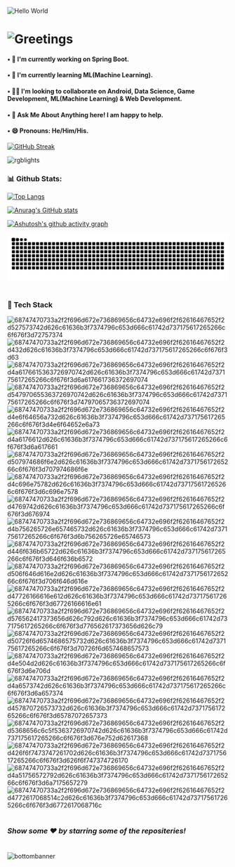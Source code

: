 
![Hello World](https://user-images.githubusercontent.com/78291316/222873732-7d3d4619-87d1-4be1-bea3-0af78c39948c.gif)


# ![Greetings](https://user-images.githubusercontent.com/78291316/222813359-7023f917-d906-43b9-85ea-c27de5d44da9.gif)

 #### • 🔭 I'm currently working on Spring Boot.
 #### • 🌱 I'm currently learning ML(Machine Learning).
 #### • 👯‍♂️ I'm looking to collaborate on Android, Data Science, Game Development, ML(Machine Learning) & Web Development.
 #### • 💬 Ask Me About Anything here! I am happy to help.
 #### • 😄 Pronouns: He/Him/His.

[![GitHub Streak](https://streak-stats.demolab.com/?user=anshumanbahekar)](https://git.io/streak-stats)

![rgblights](https://cdn.discordapp.com/attachments/870649335451361320/870944688545366057/Narrow_rgb_loading.gif)


### 📊 Github Stats:

[![Top Langs](https://github-readme-stats.vercel.app/api/top-langs/?username=anshumanbahekar&layout=compact)](https://github.com/anuraghazra/github-readme-stats)

[![Anurag's GitHub stats](https://github-readme-stats.vercel.app/api?username=anshumanbahekar)](https://github.com/anuraghazra/github-readme-stats)

[![Ashutosh's github activity graph](https://github-readme-activity-graph.cyclic.app/graph?username=anshumanbahekar&theme=react-dark)](https://github.com/ashutosh00710/github-readme-activity-graph)

![contributionbar](https://github.com/JayantGoel001/JayantGoel001/blob/master/github-contribution-grid-snake.svg)

#
### 🔨 Tech Stack
![68747470733a2f2f696d672e736869656c64732e696f2f62616467652f2d527573742d626c61636b3f7374796c653d666c61742d737175617265266c6f676f3d72757374](https://user-images.githubusercontent.com/78291316/222792125-df8672a1-a781-4893-92a2-1f5ad8152d2e.svg)
![68747470733a2f2f696d672e736869656c64732e696f2f62616467652f2d432d626c61636b3f7374796c653d666c61742d737175617265266c6f676f3d63](https://user-images.githubusercontent.com/78291316/222792141-0075a9f1-60ef-4759-bff9-4ef684dfe0c6.svg)
![68747470733a2f2f696d672e736869656c64732e696f2f62616467652f2d4a6176615363726970742d626c61636b3f7374796c653d666c61742d737175617265266c6f676f3d6a617661736372697074](https://user-images.githubusercontent.com/78291316/222792146-66e6ee17-84ae-4fac-9487-f2d3667ff1b2.svg)
![68747470733a2f2f696d672e736869656c64732e696f2f62616467652f2d547970655363726970742d626c61636b3f7374796c653d666c61742d737175617265266c6f676f3d74797065736372697074](https://user-images.githubusercontent.com/78291316/222792151-777777bb-a0b4-4a85-b512-7de5b5a946e0.svg)
![68747470733a2f2f696d672e736869656c64732e696f2f62616467652f2d4e6f64656a732d626c61636b3f7374796c653d666c61742d737175617265266c6f676f3d4e6f64652e6a73](https://user-images.githubusercontent.com/78291316/222792243-59f272f7-7533-41be-a986-a48def803f18.svg)
![68747470733a2f2f696d672e736869656c64732e696f2f62616467652f2d4a6176612d626c61636b3f7374796c653d666c61742d737175617265266c6f676f3d6a617661](https://user-images.githubusercontent.com/78291316/222792438-9e594026-3a31-415b-aaf4-f67599d45fae.svg)
![68747470733a2f2f696d672e736869656c64732e696f2f62616467652f2d507974686f6e2d626c61636b3f7374796c653d666c61742d737175617265266c6f676f3d707974686f6e](https://user-images.githubusercontent.com/78291316/222792446-e373745d-0b32-4916-a670-f37e05f0cb8e.svg)
![68747470733a2f2f696d672e736869656c64732e696f2f62616467652f2d4c696e75782d626c61636b3f7374796c653d666c61742d737175617265266c6f676f3d6c696e7578](https://user-images.githubusercontent.com/78291316/222792460-f53233a0-78aa-4876-8c59-87d1b02c3038.svg)
![68747470733a2f2f696d672e736869656c64732e696f2f62616467652f2d4769742d626c61636b3f7374796c653d666c61742d737175617265266c6f676f3d676974](https://user-images.githubusercontent.com/78291316/222792476-b3b00462-f74a-463e-92fb-f478c138f72c.svg)
![68747470733a2f2f696d672e736869656c64732e696f2f62616467652f2d4b756265726e657465732d626c61636b3f7374796c653d666c61742d737175617265266c6f676f3d6b756265726e65746573](https://user-images.githubusercontent.com/78291316/222792548-62ec47aa-cd60-402e-b3ce-35636d47ec4c.svg)
![68747470733a2f2f696d672e736869656c64732e696f2f62616467652f2d446f636b65722d626c61636b3f7374796c653d666c61742d737175617265266c6f676f3d646f636b6572](https://user-images.githubusercontent.com/78291316/222792590-dc82a8f4-ae8b-4368-8929-c1a6f6caf30e.svg)
![68747470733a2f2f696d672e736869656c64732e696f2f62616467652f2d506f646d616e2d626c61636b3f7374796c653d666c61742d737175617265266c6f676f3d706f646d616e](https://user-images.githubusercontent.com/78291316/222792600-4cddb813-a8fb-43bb-be1c-723e5cb0f003.svg)
![68747470733a2f2f696d672e736869656c64732e696f2f62616467652f2d47726166616e612d626c61636b3f7374796c653d666c61742d737175617265266c6f676f3d67726166616e61](https://user-images.githubusercontent.com/78291316/222792613-6d1e640b-9faf-4908-86a1-f89ec9116b36.svg)
![68747470733a2f2f696d672e736869656c64732e696f2f62616467652f2d576562417373656d626c792d626c61636b3f7374796c653d666c61742d737175617265266c6f676f3d776562617373656d626c79](https://user-images.githubusercontent.com/78291316/222792640-717c0a75-33f6-408f-a6d3-cd35361e572f.svg)
![68747470733a2f2f696d672e736869656c64732e696f2f62616467652f2d50726f6d6574686575732d626c61636b3f7374796c653d666c61742d737175617265266c6f676f3d70726f6d657468657573](https://user-images.githubusercontent.com/78291316/222793755-617d387d-d745-4ae1-9f55-5365a0ea2a94.svg)
![68747470733a2f2f696d672e736869656c64732e696f2f62616467652f2d4e504d2d626c61636b3f7374796c653d666c61742d737175617265266c6f676f3d6e706d](https://user-images.githubusercontent.com/78291316/222793781-3759c0be-b9ca-407c-be41-27358ffd190b.svg)
![68747470733a2f2f696d672e736869656c64732e696f2f62616467652f2d4a6573742d626c61636b3f7374796c653d666c61742d737175617265266c6f676f3d6a657374](https://user-images.githubusercontent.com/78291316/222793890-f4590a03-44a5-4425-99b2-1787c6c9f1b0.svg)
![68747470733a2f2f696d672e736869656c64732e696f2f62616467652f2d457870726573732d626c61636b3f7374796c653d666c61742d737175617265266c6f676f3d65787072657373](https://user-images.githubusercontent.com/78291316/222793900-664ca653-e516-488c-b836-44f26dca789e.svg)
![68747470733a2f2f696d672e736869656c64732e696f2f62616467652f2d5368656c6c5f5363726970742d626c61636b3f7374796c653d666c61742d737175617265266c6f676f3d676e752d62617368](https://user-images.githubusercontent.com/78291316/222793917-a12e96f2-2b9f-49c6-9d9d-27cf9fcceaea.svg)
![68747470733a2f2f696d672e736869656c64732e696f2f62616467652f2d426f6f7473747261702d626c61636b3f7374796c653d666c61742d737175617265266c6f676f3d626f6f747374726170](https://user-images.githubusercontent.com/78291316/222793930-4d146fd5-b737-4048-bd7c-4ea79250247d.svg)
![68747470733a2f2f696d672e736869656c64732e696f2f62616467652f2d4a51756572792d626c61636b3f7374796c653d666c61742d737175617265266c6f676f3d6a7175657279](https://user-images.githubusercontent.com/78291316/222793951-b0258f8a-c8da-4d6c-a1ae-76d8b718fc2d.svg)
![68747470733a2f2f696d672e736869656c64732e696f2f62616467652f2d4772617068514c2d626c61636b3f7374796c653d666c61742d737175617265266c6f676f3d6772617068716c](https://user-images.githubusercontent.com/78291316/222793962-7eb2f7f7-fc90-43df-b110-0f128df21461.svg)

#
###
### *Show some ❤️ by starring some of the repositeries!*
#
![bottombanner](https://github.com/JayantGoel001/JayantGoel001/blob/master/WEBP/footer.webp)
